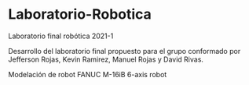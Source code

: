 # Laboratorio-Robotica
Laboratorio final robótica 2021-1 

Desarrollo del laboratorio final propuesto para el grupo conformado por Jefferson Rojas, Kevin Ramirez, Manuel Rojas y David Rivas.

Modelación de robot FANUC M-16iB 6-axis robot


